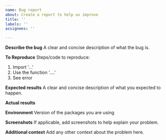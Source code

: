 ```yaml
---
name: Bug report
about: Create a report to help us improve
title: ''
labels: ''
assignees: ''

---
```


**Describe the bug**
A clear and concise description of what the bug is.

**To Reproduce**
Steps/code to reproduce:
1. Import '...'
2. Use the function '....'
3. See error

**Expected results**
A clear and concise description of what you expected to happen.

**Actual results**

**Environment**
Version of the packages you are using

**Screenshots**
If applicable, add screenshots to help explain your problem.


**Additional context**
Add any other context about the problem here.
